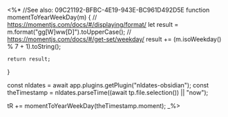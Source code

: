 <%*
//See also: 09C21192-BFBC-4E19-943E-BC961D492D5E
function momentToYearWeekDay(m) {
	// https://momentjs.com/docs/#/displaying/format/
	let result = m.format("gg[W]ww[D]").toUpperCase();
	// https://momentjs.com/docs/#/get-set/weekday/
	result += (m.isoWeekday() % 7 + 1).toString();

	return result;
}

const nldates = await app.plugins.getPlugin("nldates-obsidian");
const theTimestamp = nldates.parseTime((await tp.file.selection()) || "now");

tR += momentToYearWeekDay(theTimestamp.moment);
_%>
